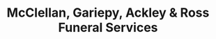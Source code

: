 ---
title: "McClellan, Gariepy, Ackley & Ross Funeral Services"
url: /salem/mcclellan-gariepy-ackley-und-ross-funeral-services/
shop: Bestattungen
---